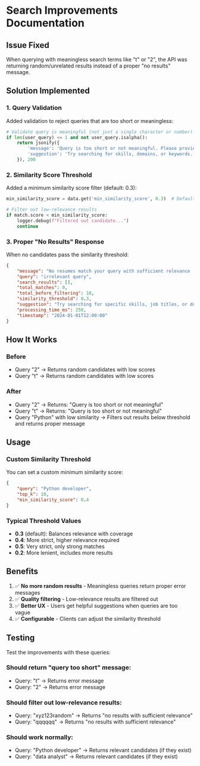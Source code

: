 # Search Improvements Documentation

## Issue Fixed

When querying with meaningless search terms like "t" or "2", the API was returning random/unrelated results instead of a proper "no results" message.

## Solution Implemented

### 1. Query Validation

Added validation to reject queries that are too short or meaningless:

```python
# Validate query is meaningful (not just a single character or number)
if len(user_query) <= 1 and not user_query.isalpha():
    return jsonify({
        'message': 'Query is too short or not meaningful. Please provide a more detailed search query.',
        'suggestion': 'Try searching for skills, domains, or keywords...'
    }), 200
```

### 2. Similarity Score Threshold

Added a minimum similarity score filter (default: 0.3):

```python
min_similarity_score = data.get('min_similarity_score', 0.3)  # Default threshold

# Filter out low-relevance results
if match.score < min_similarity_score:
    logger.debug(f"Filtered out candidate...")
    continue
```

### 3. Proper "No Results" Response

When no candidates pass the similarity threshold:

```json
{
    "message": "No resumes match your query with sufficient relevance (similarity threshold: 0.3). Try refining your search terms.",
    "query": "irrelevant query",
    "search_results": [],
    "total_matches": 0,
    "total_before_filtering": 10,
    "similarity_threshold": 0.3,
    "suggestion": "Try searching for specific skills, job titles, or domains...",
    "processing_time_ms": 250,
    "timestamp": "2024-01-01T12:00:00"
}
```

## How It Works

### Before
- Query "2" → Returns random candidates with low scores
- Query "t" → Returns random candidates with low scores

### After
- Query "2" → Returns: "Query is too short or not meaningful"
- Query "t" → Returns: "Query is too short or not meaningful"
- Query "Python" with low similarity → Filters out results below threshold and returns proper message

## Usage

### Custom Similarity Threshold

You can set a custom minimum similarity score:

```json
{
    "query": "Python developer",
    "top_k": 10,
    "min_similarity_score": 0.4
}
```

### Typical Threshold Values

- **0.3** (default): Balances relevance with coverage
- **0.4**: More strict, higher relevance required
- **0.5**: Very strict, only strong matches
- **0.2**: More lenient, includes more results

## Benefits

1. ✅ **No more random results** - Meaningless queries return proper error messages
2. ✅ **Quality filtering** - Low-relevance results are filtered out
3. ✅ **Better UX** - Users get helpful suggestions when queries are too vague
4. ✅ **Configurable** - Clients can adjust the similarity threshold

## Testing

Test the improvements with these queries:

### Should return "query too short" message:
- Query: "t" → Returns error message
- Query: "2" → Returns error message

### Should filter out low-relevance results:
- Query: "xyz123random" → Returns "no results with sufficient relevance"
- Query: "qqqqqq" → Returns "no results with sufficient relevance"

### Should work normally:
- Query: "Python developer" → Returns relevant candidates (if they exist)
- Query: "data analyst" → Returns relevant candidates (if they exist)

